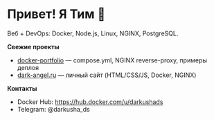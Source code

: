# Привет! Я Тим 👋
Веб + DevOps: Docker, Node.js, Linux, NGINX, PostgreSQL.

**Свежие проекты**
- [docker-portfolio](https://github.com/darkusha-ds/docker-portfolio) — compose.yml, NGINX reverse-proxy, примеры деплоя
- [dark-angel.ru](https://github.com/darkusha-ds/dark-angel.ru) — личный сайт (HTML/CSS/JS, Docker, NGINX)

**Контакты**
- Docker Hub: https://hub.docker.com/u/darkushads
- Telegram: @darkusha_ds
